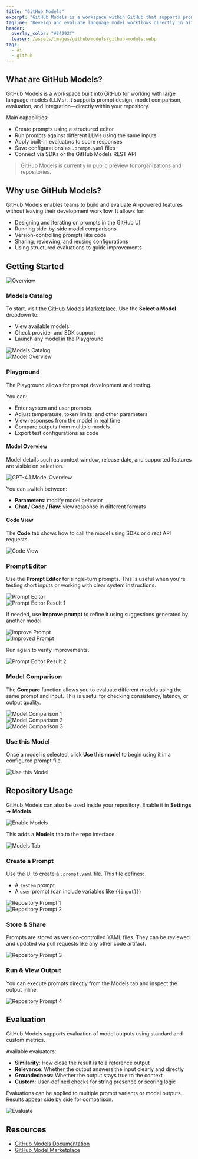 ```yaml
---
title: "GitHub Models"
excerpt: "GitHub Models is a workspace within GitHub that supports prompt design, model comparison, and structured evaluation for LLM-based development—without leaving your repository."
tagline: "Develop and evaluate language model workflows directly in GitHub."
header:
  overlay_color: "#24292f"
  teaser: /assets/images/github/models/github-models.webp
tags:
  - ai
  - github
---
```


## What are GitHub Models?

GitHub Models is a workspace built into GitHub for working with large language models (LLMs). It supports prompt design, model comparison, evaluation, and integration—directly within your repository.

Main capabilities:
- Create prompts using a structured editor  
- Run prompts against different LLMs using the same inputs  
- Apply built-in evaluators to score responses  
- Save configurations as `.prompt.yaml` files  
- Connect via SDKs or the GitHub Models REST API  

> GitHub Models is currently in public preview for organizations and repositories.

## Why use GitHub Models?

GitHub Models enables teams to build and evaluate AI-powered features without leaving their development workflow. It allows for:

- Designing and iterating on prompts in the GitHub UI  
- Running side-by-side model comparisons  
- Version-controlling prompts like code  
- Sharing, reviewing, and reusing configurations  
- Using structured evaluations to guide improvements  

## Getting Started

![Overview](/assets/images/github/models/overview.webp)

### Models Catalog

To start, visit the [GitHub Models Marketplace](https://github.com/marketplace/models). Use the **Select a Model** dropdown to:

- View available models  
- Check provider and SDK support  
- Launch any model in the Playground  

![Models Catalog](/assets/images/github/models/models-catalog.webp)  
![Model Overview](/assets/images/github/models/model-overview.webp)

### Playground

The Playground allows for prompt development and testing.

You can:
- Enter system and user prompts  
- Adjust temperature, token limits, and other parameters  
- View responses from the model in real time  
- Compare outputs from multiple models  
- Export test configurations as code  

#### Model Overview

Model details such as context window, release date, and supported features are visible on selection.

![GPT-4.1 Model Overview](/assets/images/github/models/model-gpt4.1.webp)

You can switch between:
- **Parameters**: modify model behavior  
- **Chat / Code / Raw**: view response in different formats  

#### Code View

The **Code** tab shows how to call the model using SDKs or direct API requests.

![Code View](/assets/images/github/models/code-view.webp)

### Prompt Editor

Use the **Prompt Editor** for single-turn prompts. This is useful when you're testing short inputs or working with clear system instructions.

![Prompt Editor](/assets/images/github/models/prompt-editor.webp)  
![Prompt Editor Result 1](/assets/images/github/models/prompt-editor-result-1.webp)

If needed, use **Improve prompt** to refine it using suggestions generated by another model.

![Improve Prompt](/assets/images/github/models/improve-prompt.webp)  
![Improved Prompt](/assets/images/github/models/improved-prompt.webp)

Run again to verify improvements.

![Prompt Editor Result 2](/assets/images/github/models/prompt-editor-result-2.webp)

### Model Comparison

The **Compare** function allows you to evaluate different models using the same prompt and input. This is useful for checking consistency, latency, or output quality.

![Model Comparison 1](/assets/images/github/models/model-comparison-1.webp)  
![Model Comparison 2](/assets/images/github/models/model-comparison-2.webp)  
![Model Comparison 3](/assets/images/github/models/model-comparison-3.webp)

### Use this Model

Once a model is selected, click **Use this model** to begin using it in a configured prompt file.

![Use this Model](/assets/images/github/models/use-this-model.webp)

## Repository Usage

GitHub Models can also be used inside your repository. Enable it in **Settings → Models**.

![Enable Models](/assets/images/github/models/enable-models.webp)

This adds a **Models** tab to the repo interface.

![Models Tab](/assets/images/github/models/repository-models.webp)

### Create a Prompt

Use the UI to create a `.prompt.yaml` file. This file defines:
- A `system` prompt  
- A `user` prompt (can include variables like `{{input}}`)  

![Repository Prompt 1](/assets/images/github/models/test-prompt-1.webp)  
![Repository Prompt 2](/assets/images/github/models/test-prompt-2.webp)

### Store & Share

Prompts are stored as version-controlled YAML files. They can be reviewed and updated via pull requests like any other code artifact.

![Repository Prompt 3](/assets/images/github/models/test-prompt-3.webp)

### Run & View Output

You can execute prompts directly from the Models tab and inspect the output inline.

![Repository Prompt 4](/assets/images/github/models/test-prompt-4.webp)

## Evaluation

GitHub Models supports evaluation of model outputs using standard and custom metrics.

Available evaluators:
- **Similarity**: How close the result is to a reference output  
- **Relevance**: Whether the output answers the input clearly and directly  
- **Groundedness**: Whether the output stays true to the context  
- **Custom**: User-defined checks for string presence or scoring logic  

Evaluations can be applied to multiple prompt variants or model outputs. Results appear side by side for comparison.

![Evaluate](/assets/images/github/models/evaluate.webp)

## Resources

- [GitHub Models Documentation](https://docs.github.com/github-models)  
- [GitHub Model Marketplace](https://github.com/marketplace/models)
